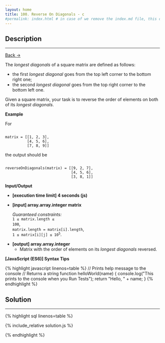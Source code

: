 ```yaml
---
layout: home
title: 100. Reverse On Diagonals - c
#permalink: index.html # in case of we remove the index.md file, this doc will be the index page
---
```


<div class="row">
<div class="columnStmt" markdown="1">

## Description

---

[Back -> ](../README.md)

The _longest diagonals_ of a square matrix are defined as follows:

- the first _longest diagonal_ goes from the top left corner to the bottom right one;
- the second _longest diagonal_ goes from the top right corner to the bottom left one.

Given a square matrix, your task is to reverse the order of elements on both of its _longest diagonals_.

**Example**

For

<code type='preformat'>
matrix = [[1, 2, 3],
          [4, 5, 6],
          [7, 8, 9]]
</code>

the output should be

<code type='preformat'>
reverseOnDiagonals(matrix) = [[9, 2, 7],
                              [4, 5, 6],
                              [3, 8, 1]]
</code>

**Input/Output**

- **[execution time limit] 4 seconds (js)**

- **[input] array.array.integer matrix**

  _Guaranteed constraints:_<br>
  <code>1 ≤ matrix.length ≤ 100</code>,<br> <code>matrix.length = matrix[i].length</code>,<br> <code>1 ≤ matrix[i][j] ≤ 10<sup>5</sup></code>.

* **[output] array.array.integer**
  - Matrix with the order of elements on its _longest diagonals_ reversed.

**[JavaScript (ES6)] Syntax Tips**

{% highlight javascript linenos=table %}
// Prints help message to the console
// Returns a string
function helloWorld(name) {
console.log("This prints to the console when you Run Tests");
return "Hello, " + name;
}
{% endhighlight %}

</div>
<div class="columnSol" markdown="1">

## Solution

---

{% highlight sql linenos=table %}

{% include_relative solution.js %}

{% endhighlight %}

</div>
</div>
